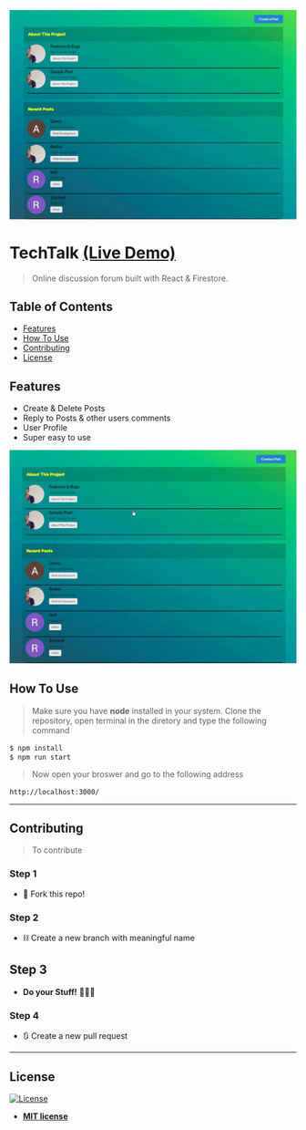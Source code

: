 ![](gifs/cropped-min.gif)

# TechTalk [(Live Demo)](https://narutovps-techtalk.herokuapp.com/)

> Online discussion forum built with React & Firestore.

## Table of Contents

-   [Features](#features)
-   [How To Use](#how-to-use)
-   [Contributing](#contributing)
-   [License](#license)

## Features

-   Create & Delete Posts
-   Reply to Posts & other users comments
-   User Profile
-   Super easy to use

![](gifs/replyDemo-min.gif)

## How To Use

> Make sure you have **node** installed in your system.
> Clone the repository, open terminal in the diretory and type the following command

```shell
$ npm install
$ npm run start
```

> Now open your broswer and go to the following address

```shell
http://localhost:3000/
```

---

## Contributing

> To contribute

### Step 1

-   🍴 Fork this repo!

### Step 2

-   ⛓ Create a new branch with meaningful name

## Step 3

-   **Do your Stuff!** 🔨🔨🔨

### Step 4

-   🔃 Create a new pull request

---

## License

[![License](http://img.shields.io/:license-mit-blue.svg?style=flat-square)](http://badges.mit-license.org)

-   **[MIT license](http://opensource.org/licenses/mit-license.php)**
